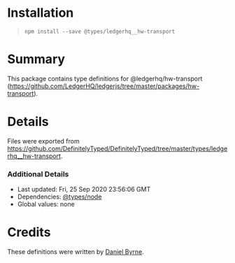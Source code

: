 # Installation
> `npm install --save @types/ledgerhq__hw-transport`

# Summary
This package contains type definitions for @ledgerhq/hw-transport (https://github.com/LedgerHQ/ledgerjs/tree/master/packages/hw-transport).

# Details
Files were exported from https://github.com/DefinitelyTyped/DefinitelyTyped/tree/master/types/ledgerhq__hw-transport.

### Additional Details
 * Last updated: Fri, 25 Sep 2020 23:56:06 GMT
 * Dependencies: [@types/node](https://npmjs.com/package/@types/node)
 * Global values: none

# Credits
These definitions were written by [Daniel Byrne](https://github.com/danwbyrne).
